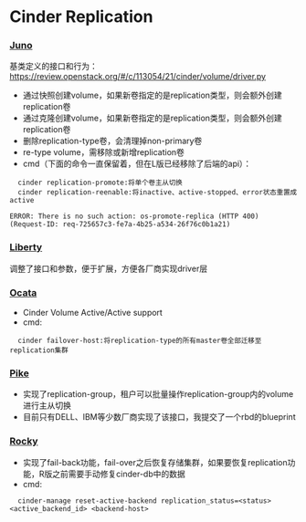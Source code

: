 # Cinder Replication

### [Juno](https://specs.openstack.org/openstack/cinder-specs/specs/juno/volume-replication.html)
基类定义的接口和行为：https://review.openstack.org/#/c/113054/21/cinder/volume/driver.py
- 通过快照创建volume，如果新卷指定的是replication类型，则会额外创建replication卷
- 通过克隆创建volume，如果新卷指定的是replication类型，则会额外创建replication卷
- 删除replication-type卷，会清理掉non-primary卷
- re-type volume，需移除或新增replication卷
- cmd（下面的命令一直保留着，但在L版已经移除了后端的api）：
```
  cinder replication-promote:将单个卷主从切换
  cinder replication-reenable:将inactive、active-stopped、error状态重置成active
```
```
ERROR: There is no such action: os-promote-replica (HTTP 400) (Request-ID: req-725657c3-fe7a-4b25-a534-26f76c0b1a21)
```
  
### [Liberty](https://specs.openstack.org/openstack/cinder-specs/specs/liberty/replication_v2.html)
调整了接口和参数，便于扩展，方便各厂商实现driver层

### [Ocata](https://specs.openstack.org/openstack/cinder-specs/specs/ocata/ha-aa-replication.html)
- Cinder Volume Active/Active support
- cmd:
```
  cinder failover-host:将replication-type的所有master卷全部迁移至replication集群
```  
  
### [Pike](https://specs.openstack.org/openstack/cinder-specs/specs/pike/replication-group.html)
- 实现了replication-group，租户可以批量操作replication-group内的volume进行主从切换
- 目前只有DELL、IBM等少数厂商实现了该接口，我提交了一个rbd的blueprint

### [Rocky](https://specs.openstack.org/openstack/cinder-specs/specs/rocky/cheesecake-promote-backend.html)
- 实现了fail-back功能，fail-over之后恢复存储集群，如果要恢复replication功能，R版之前需要手动修复cinder-db中的数据
- cmd:
```
  cinder-manage reset-active-backend replication_status=<status> <active_backend_id> <backend-host>
```